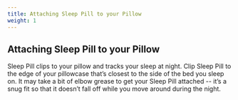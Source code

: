 ```yaml
---
title: Attaching Sleep Pill to your Pillow
weight: 1
---
```


## Attaching Sleep Pill to your Pillow


Sleep Pill clips to your pillow and tracks your sleep at night. Clip Sleep Pill to the edge of your pillowcase that’s closest to the side of the bed you sleep on. It may take a bit of elbow grease to get your Sleep Pill attached -- it’s a snug fit so that it doesn’t fall off while you move around during the night. 

